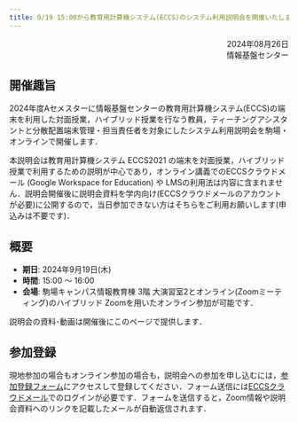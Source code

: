 ```yaml
---
title: 9/19 15:00から教育用計算機システム(ECCS)のシステム利用説明会を開催いたします．
---
```



<div style="text-align: right;">
<span>2024年08月26日</span><br />
<span>情報基盤センター</span><br />
</div>

## 開催趣旨

2024年度Aセメスターに情報基盤センターの教育用計算機システム(ECCS)の端末を利用した対面授業，ハイブリッド授業を行なう教員，ティーチングアシスタントと分散配置端末管理・担当責任者を対象にしたシステム利用説明会を駒場・オンラインで開催します．

 本説明会は教育用計算機システム ECCS2021 の端末を対面授業，ハイブリッド授業で利用するための説明が中心であり，オンライン講義でのECCSクラウドメール (Google Workspace for Education) や LMSの利用法は内容に含まれません．説明会開催後に説明会資料を学内向け(ECCSクラウドメールのアカウントが必要)に公開するので，当日参加できない方はそちらをご利用お願いします(申込みは不要です)．

## 概要

- **期日**: 2024年9月19日(木)
- **時間**: 15:00 ～ 16:00
- **会場**: 駒場キャンパス情報教育棟 3階 大演習室2とオンライン(Zoomミーティング)のハイブリッド
Zoomを用いたオンライン参加が可能です．

説明会の資料･動画は開催後にこのページで提供します．

## 参加登録

現地参加の場合もオンライン参加の場合も，説明会への参加を申し込むには，[参加登録フォーム](参加登録フォーム)にアクセスして登録してください．フォーム送信には[ECCSクラウドメール](/google)でのログインが必要です．フォームを送信すると，Zoom情報や説明会資料へのリンクを記載したメールが自動返信されます．

